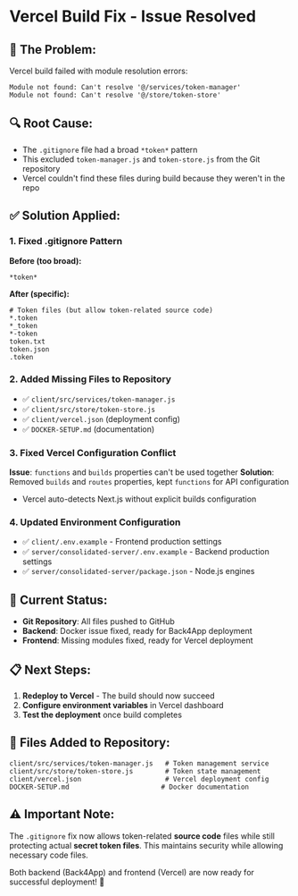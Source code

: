 # Vercel Build Fix - Issue Resolved

## 🐛 **The Problem:**
Vercel build failed with module resolution errors:
```
Module not found: Can't resolve '@/services/token-manager'
Module not found: Can't resolve '@/store/token-store'
```

## 🔍 **Root Cause:**
- The `.gitignore` file had a broad `*token*` pattern
- This excluded `token-manager.js` and `token-store.js` from the Git repository
- Vercel couldn't find these files during build because they weren't in the repo

## ✅ **Solution Applied:**

### 1. Fixed .gitignore Pattern
**Before (too broad):**
```gitignore
*token*
```

**After (specific):**
```gitignore
# Token files (but allow token-related source code)
*.token
*_token
*-token
token.txt
token.json
.token
```

### 2. Added Missing Files to Repository
- ✅ `client/src/services/token-manager.js`
- ✅ `client/src/store/token-store.js`
- ✅ `client/vercel.json` (deployment config)
- ✅ `DOCKER-SETUP.md` (documentation)

### 3. Fixed Vercel Configuration Conflict
**Issue**: `functions` and `builds` properties can't be used together
**Solution**: Removed `builds` and `routes` properties, kept `functions` for API configuration
- Vercel auto-detects Next.js without explicit builds configuration

### 4. Updated Environment Configuration
- ✅ `client/.env.example` - Frontend production settings
- ✅ `server/consolidated-server/.env.example` - Backend production settings
- ✅ `server/consolidated-server/package.json` - Node.js engines

## 🚀 **Current Status:**
- **Git Repository**: All files pushed to GitHub
- **Backend**: Docker issue fixed, ready for Back4App deployment
- **Frontend**: Missing modules fixed, ready for Vercel deployment

## 📋 **Next Steps:**
1. **Redeploy to Vercel** - The build should now succeed
2. **Configure environment variables** in Vercel dashboard
3. **Test the deployment** once build completes

## 🔧 **Files Added to Repository:**
```
client/src/services/token-manager.js   # Token management service
client/src/store/token-store.js        # Token state management
client/vercel.json                     # Vercel deployment config
DOCKER-SETUP.md                       # Docker documentation
```

## ⚠️ **Important Note:**
The `.gitignore` fix now allows token-related **source code** files while still protecting actual **secret token files**. This maintains security while allowing necessary code files.

Both backend (Back4App) and frontend (Vercel) are now ready for successful deployment! 🎉